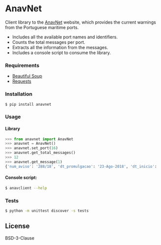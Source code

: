 # AnavNet

Client library to the [AnavNet](http://anavnet.hidrografico.pt/AvisosLocais/AvisosLocais.aspx) website, which provides the current warnings from the Portuguese maritime ports.
* Includes all the available port names and identifiers.
* Counts the total messages per port.
* Extracts all the information from the messages.
* Includes a console script to consume the library.

### Requirements

* [Beautiful Soup](https://www.crummy.com/software/BeautifulSoup/)
* [Requests](http://docs.python-requests.org/en/master/)

### Installation

```sh
$ pip install anavnet
```

### Usage

#### Library

```python
>>> from anavnet import AnavNet
>>> anavnet = AnavNet()
>>> anavnet.set_port(16)
>>> anavnet.get_total_messages()
>>> 12
>>> anavnet.get_message(1)
{'num_aviso': '288/18', 'dt_promulgacao': '23-Ago-2018', 'dt_inicio': '24-Ago-2018', 'dt_fim': '05-Set-2018', 'ent_promulgacao': 'Capitania do Porto de Lisboa - CAPIMARLISBOA', 'local': 'Rio Tejo - Cais Militar do Portinho da Costa.', 'assunto': 'Área interdita à navegação', 'descricao': 'No período de 24AGO a 05SET, está interdita a navegação a menos de 50 metros do Cais Militar do Portinho da Costa.', 'dt_cancelamento': 'Data de cancelamento: 05-Set-2018'}
```

#### Console script:

```sh
$ anavclient --help
```
 
### Tests

```sh
$ python -m unittest discover -s tests
```

License
----

BSD-3-Clause

